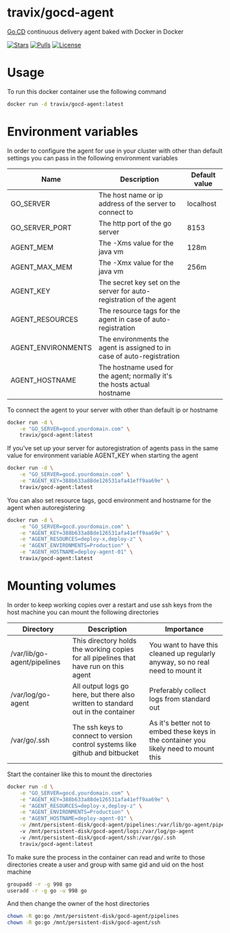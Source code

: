 # travix/gocd-agent

[Go.CD](https://www.go.cd/) continuous delivery agent baked with Docker in Docker

[![Stars](https://img.shields.io/docker/stars/travix/gocd-agent.svg)](https://hub.docker.com/r/travix/gocd-agent/)
[![Pulls](https://img.shields.io/docker/pulls/travix/gocd-agent.svg)](https://hub.docker.com/r/travix/gocd-agent/)
[![License](https://img.shields.io/github/license/Travix-International/docker-gocd-agent.svg)](https://github.com/Travix-International/docker-gocd-agent/blob/master/LICENSE)

# Usage

To run this docker container use the following command

```sh
docker run -d travix/gocd-agent:latest
```

# Environment variables

In order to configure the agent for use in your cluster with other than default settings you can pass in the following environment variables

| Name               | Description                                                                                                                                            | Default value |
| ------------------ | ------------------------------------------------------------------------------------------------------------------------------------------------------ | ------------- |
| GO_SERVER          | The host name or ip address of the server to connect to                                                                                                | localhost     |
| GO_SERVER_PORT     | The http port of the go server                                                                                                                         | 8153          |
| AGENT_MEM          | The -Xms value for the java vm                                                                                                                         | 128m          |
| AGENT_MAX_MEM      | The -Xmx value for the java vm                                                                                                                         | 256m          |
| AGENT_KEY          | The secret key set on the server for auto-registration of the agent                                                                                    |               |
| AGENT_RESOURCES    | The resource tags for the agent in case of auto-registration                                                                                           |               |
| AGENT_ENVIRONMENTS | The environments the agent is assigned to in case of auto-registration                                                                                 |               |
| AGENT_HOSTNAME     | The hostname used for the agent; normally it's the hosts actual hostname                                                                               |               |

To connect the agent to your server with other than default ip or hostname

```sh
docker run -d \
    -e "GO_SERVER=gocd.yourdomain.com" \
    travix/gocd-agent:latest
```

If you've set up your server for autoregistration of agents pass in the same value for environment variable AGENT_KEY when starting the agent

```sh
docker run -d \
    -e "GO_SERVER=gocd.yourdomain.com" \
    -e "AGENT_KEY=388b633a88de126531afa41eff9aa69e" \
    travix/gocd-agent:latest
```

You can also set resource tags, gocd environment and hostname for the agent when autoregistering

```sh
docker run -d \
    -e "GO_SERVER=gocd.yourdomain.com" \
    -e "AGENT_KEY=388b633a88de126531afa41eff9aa69e" \
    -e "AGENT_RESOURCES=deploy-x,deploy-z" \
    -e "AGENT_ENVIRONMENTS=Production" \
    -e "AGENT_HOSTNAME=deploy-agent-01" \
    travix/gocd-agent:latest
```

# Mounting volumes

In order to keep working copies over a restart and use ssh keys from the host machine you can mount the following directories

| Directory                   | Description                                                                           | Importance                                                                            |
| --------------------------- | ------------------------------------------------------------------------------------- | ------------------------------------------------------------------------------------- |
| /var/lib/go-agent/pipelines | This directory holds the working copies for all pipelines that have run on this agent | You want to have this cleaned up regularly anyway, so no real need to mount it        |
| /var/log/go-agent           | All output logs go here, but there also written to standard out in the container      | Preferably collect logs from standard out                                             |
| /var/go/.ssh                | The ssh keys to connect to version control systems like github and bitbucket          | As it's better not to embed these keys in the container you likely need to mount this |

Start the container like this to mount the directories

```sh
docker run -d \
    -e "GO_SERVER=gocd.yourdomain.com" \
    -e "AGENT_KEY=388b633a88de126531afa41eff9aa69e" \
    -e "AGENT_RESOURCES=deploy-x,deploy-z" \
    -e "AGENT_ENVIRONMENTS=Production" \
    -e "AGENT_HOSTNAME=deploy-agent-01" \
    -v /mnt/persistent-disk/gocd-agent/pipelines:/var/lib/go-agent/pipelines
    -v /mnt/persistent-disk/gocd-agent/logs:/var/log/go-agent
    -v /mnt/persistent-disk/gocd-agent/ssh:/var/go/.ssh
    travix/gocd-agent:latest
```

To make sure the process in the container can read and write to those directories create a user and group with same gid and uid on the host machine

```sh
groupadd -r -g 998 go
useradd -r -g go -u 998 go
```

And then change the owner of the host directories

```sh
chown -R go:go /mnt/persistent-disk/gocd-agent/pipelines
chown -R go:go /mnt/persistent-disk/gocd-agent/ssh
```
